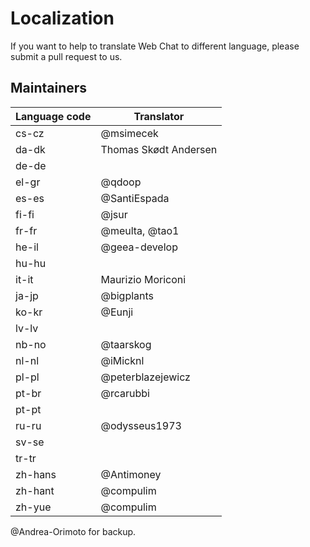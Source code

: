 # Localization

If you want to help to translate Web Chat to different language, please submit a pull request to us.

## Maintainers

| Language code  | Translator            |
| -------------- | --------------------- |
| cs-cz          | @msimecek             |
| da-dk          | Thomas Skødt Andersen |
| de-de          |                       |
| el-gr          | @qdoop                |
| es-es          | @SantiEspada          |
| fi-fi          | @jsur                 |
| fr-fr          | @meulta, @tao1        |
| he-il          | @geea-develop         |
| hu-hu          |                       |
| it-it          | Maurizio Moriconi     |
| ja-jp          | @bigplants            |
| ko-kr          | @Eunji                |
| lv-lv          |                       |
| nb-no          | @taarskog             |
| nl-nl          | @iMicknl              |
| pl-pl          | @peterblazejewicz     |
| pt-br          | @rcarubbi             |
| pt-pt          |                       |
| ru-ru          | @odysseus1973         |
| sv-se          |                       |
| tr-tr          |                       |
| zh-hans        | @Antimoney            |
| zh-hant        | @compulim             |
| zh-yue         | @compulim             |

@Andrea-Orimoto for backup.
